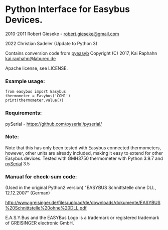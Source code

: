 # Python Interface for Easybus Devices.

2010-2011 Robert Gieseke - robert.gieseke@gmail.com

2022 Christian Sadeler (Update to Python 3)

Contains conversion code from [pyeasyb](https://github.com/TheUncleKai/pyeasyb)
Copyright (C) 2017, Kai Raphahn <kai.raphahn@laburec.de>

Apache license, see LICENSE.

### Example usage:

    from easybus import Easybus
    thermometer = Easybus('COM1')
    print(thermometer.value())

### Requirements:
pySerial - <https://github.com/pyserial/pyserial/>

### Note:
Note that this has only been tested with Easybus connected thermometers,
however, other units are already included, making it easy to extend for other
Easybus devices.
Tested with GMH3750 thermometer with Python 3.9.7 and [pySerial](https://github.com/pyserial/pyserial) 3.5

### Manual for check-sum code:
(Used in the original Python2 version)
"EASYBUS Schnittstelle ohne DLL, 12.12.2007" (German)

<http://www.greisinger.de/files/upload/de/downloads/dokumente/EASYBUS%20Schnittstelle%20ohne%20DLL.pdf>

E.A.S.Y.Bus and the EASYBus Logo is a trademark or registered trademark of GREISINGER electronic GmbH.
